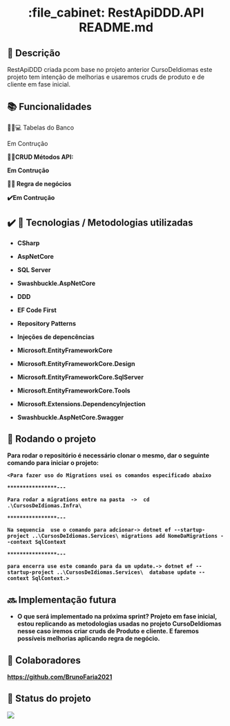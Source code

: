 <h1 align="center">:file_cabinet: RestApiDDD.API
README.md</h1>

## :memo: Descrição
RestApiDDD criada pcom base no projeto anterior CursoDeIdiomas este projeto tem intenção de melhorias e usaremos cruds de  produto e de cliente em fase inicial.

## :books: Funcionalidades
👨‍💻💻 Tabelas do Banco

Em Contrução

👨‍💻<b>CRUD Métodos API:
  
Em Contrução

👨‍💻 Regra de negócios

✔️Em Contrução

## ✔️ :wrench: Tecnologias / Metodologias utilizadas
 
* CSharp
  
* AspNetCore
 
* SQL Server
  
* Swashbuckle.AspNetCore
  
* DDD
  
* EF Code First
  
* Repository Patterns
  
* Injeções de depencências
  
* Microsoft.EntityFrameworkCore
  
* Microsoft.EntityFrameworkCore.Design
  
* Microsoft.EntityFrameworkCore.SqlServer
  
* Microsoft.EntityFrameworkCore.Tools
  
* Microsoft.Extensions.DependencyInjection
  
* Swashbuckle.AspNetCore.Swagger

## :rocket: Rodando o projeto
Para rodar o repositório é necessário clonar o mesmo, dar o seguinte comando para iniciar o projeto:
```
<Para fazer uso do Migrations usei os comandos especificado abaixo

****************---

Para rodar a migrations entre na pasta  ->  cd .\CursosDeIdiomas.Infra\

****************---

Na sequencia  use o comando para adcionar-> dotnet ef --startup-project ..\CursosDeIdiomas.Services\ migrations add NomeDaMigrations --context SqlContext

****************---

para encerra use este comando para da um update.-> dotnet ef --startup-project ..\CursosDeIdiomas.Services\  database update --context SqlContext.>
```

## :soon: Implementação futura
* O que será implementado na próxima sprint?
Projeto em fase inicial, estou replicando as metodologias usadas no projeto CursoDeIdiomas nesse caso iremos criar cruds de Produto e cliente.
E faremos possíveis melhorias aplicando regra de negócio.

## :handshake: Colaboradores
https://github.com/BrunoFaria2021

## :dart: Status do projeto
<p align="
LEFT
">
<img src="http://img.shields.io/static/v1?label=STATUS&message=DESENVOLVIMENTO CONCLUIDO &color=GREEN&style=for-the-badge"/>
</p>

